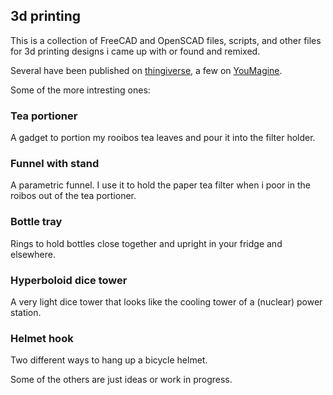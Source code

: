 ## 3d printing

This is a collection of FreeCAD and OpenSCAD files, scripts, and other files for 3d printing designs i came up with or found and remixed.

Several have been published on [thingiverse](https://www.thingiverse.com/ospalh/designs), a few on [YouMagine](https://www.youmagine.com/ospalh/designs).

Some of the more intresting ones:

### Tea portioner

A gadget to portion my rooibos tea leaves and pour it into
the filter holder.

### Funnel with stand

A parametric funnel. I use it to hold the paper tea filter when i poor in the roibos out of the tea portioner.

### Bottle tray

Rings to hold bottles close together and upright in your fridge and elsewhere.

### Hyperboloid dice tower

A very light dice tower that looks like the cooling tower of a (nuclear) power station.


### Helmet hook

Two different ways to hang up a bicycle helmet.


Some of the others are just ideas or work in progress.
